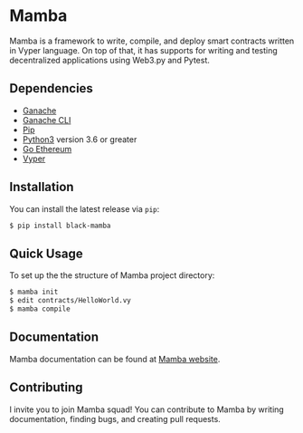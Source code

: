 # Mamba

Mamba is a framework to write, compile, and deploy smart contracts
written in Vyper language. On top of that, it has supports for writing
and testing decentralized applications using Web3.py and Pytest.

## Dependencies

* [Ganache](https://www.trufflesuite.com/ganache)
* [Ganache CLI](https://github.com/trufflesuite/ganache-cli)
* [Pip](https://pypi.org/project/pip/)
* [Python3](https://www.python.org/downloads/) version 3.6 or greater
* [Go Ethereum](https://geth.ethereum.org/downloads/)
* [Vyper](https://github.com/ethereum/vyper)

## Installation

You can install the latest release via ``pip``:

```bash
$ pip install black-mamba
```

## Quick Usage

To set up the the structure of Mamba project directory:

```bash
$ mamba init
$ edit contracts/HelloWorld.vy
$ mamba compile
```

## Documentation

Mamba documentation can be found at [Mamba website](https://mamba.black/documentation).


## Contributing

I invite you to join Mamba squad! You can contribute to Mamba by
writing documentation, finding bugs, and creating pull requests.
